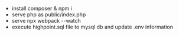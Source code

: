 - install composer & npm i
- serve php as public/index.php
- serve npx webpack --watch
- execute highpoint.sql file to mysql db and update .env information